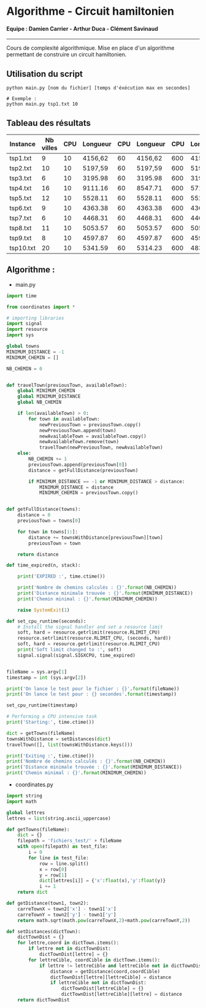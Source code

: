 # Algorithme - Circuit hamiltonien



#### Equipe : Damien Carrier - Arthur Duca - Clément Savinaud

---



Cours de complexité algorithmique.
Mise en place d'un algorithme permettant de construire un circuit hamiltonien.

## Utilisation du script
```text
python main.py [nom du fichier] [temps d'éxécution max en secondes]
```

```shell
# Exemple : 
python main.py tsp1.txt 10
```

## Tableau des résultats

| Instance  | Nb villes | CPU  | Longueur | CPU  | Longueur | CPU  | Longueur |
| --------- | --------- | ---- | -------- | ---- | -------- | ---- | -------- |
| tsp1.txt  | 9         | 10   | 4156,62  | 60   | 4156,62  | 600  | 4156,62  |
| tsp2.txt  | 10        | 10   | 5197,59  | 60   | 5197,59  | 600  | 5197,59  |
| tsp3.txt  | 6         | 10   | 3195.98  | 60   | 3195.98  | 600  | 3195.98  |
| tsp4.txt  | 16        | 10   | 9111.16  | 60   | 8547.71  | 600  | 5715.23  |
| tsp5.txt  | 12        | 10   | 5528.11  | 60   | 5528.11  | 600  | 5528.11  |
| tsp6.txt  | 9         | 10   | 4363.38  | 60   | 4363.38  | 600  | 4363.38  |
| tsp7.txt  | 6         | 10   | 4468.31  | 60   | 4468.31  | 600  | 4468.31  |
| tsp8.txt  | 11        | 10   | 5053.57  | 60   | 5053.57  | 600  | 5053.57  |
| tsp9.txt  | 8         | 10   | 4597.87  | 60   | 4597.87  | 600  | 4597.87  |
| tsp10.txt | 20        | 10   | 5341.59  | 60   | 5314.23  | 600  | 4833.70  |

## Algorithme :

* main.py
```python
import time

from coordinates import *

# importing libraries
import signal
import resource
import sys

global towns
MINIMUM_DISTANCE = -1
MINIMUM_CHEMIN = []

NB_CHEMIN = 0


def travelTown(previousTown, availableTown):
    global MINIMUM_CHEMIN
    global MINIMUM_DISTANCE
    global NB_CHEMIN

    if len(availableTown) > 0:
        for town in availableTown:
            newPreviousTown = previousTown.copy()
            newPreviousTown.append(town)
            newAvailableTown = availableTown.copy()
            newAvailableTown.remove(town)
            travelTown(newPreviousTown, newAvailableTown)
    else:
        NB_CHEMIN += 1
        previousTown.append(previousTown[0])
        distance = getFullDistance(previousTown)

        if MINIMUM_DISTANCE == -1 or MINIMUM_DISTANCE > distance:
            MINIMUM_DISTANCE = distance
            MINIMUM_CHEMIN = previousTown.copy()


def getFullDistance(towns):
    distance = 0
    previousTown = towns[0]

    for town in towns[1:]:
        distance += townsWithDistance[previousTown][town]
        previousTown = town

    return distance

def time_expired(n, stack):

    print('EXPIRED :', time.ctime())

    print('Nombre de chemins calculés : {}'.format(NB_CHEMIN))
    print('Distance minimale trouvée : {}'.format(MINIMUM_DISTANCE))
    print('Chemin minimal : {}'.format(MINIMUM_CHEMIN))

    raise SystemExit(1)

def set_cpu_runtime(seconds):
    # Install the signal handler and set a resource limit
    soft, hard = resource.getrlimit(resource.RLIMIT_CPU)
    resource.setrlimit(resource.RLIMIT_CPU, (seconds, hard))
    soft, hard = resource.getrlimit(resource.RLIMIT_CPU)
    print('Soft limit changed to :', soft)
    signal.signal(signal.SIGXCPU, time_expired)


fileName = sys.argv[1]
timestamp = int (sys.argv[2])

print('On lance le test pour le fichier : {}'.format(fileName))
print('On lance le test pour : {} secondes'.format(timestamp))

set_cpu_runtime(timestamp)

# Performing a CPU intensive task
print('Starting:', time.ctime())

dict = getTowns(fileName)
townsWithDistance = setDistances(dict)
travelTown([], list(townsWithDistance.keys()))

print('Exiting :', time.ctime())
print('Nombre de chemins calculés : {}'.format(NB_CHEMIN))
print('Distance minimale trouvée : {}'.format(MINIMUM_DISTANCE))
print('Chemin minimal : {}'.format(MINIMUM_CHEMIN))
```

* coordinates.py
```python
import string
import math

global lettres
lettres = list(string.ascii_uppercase)

def getTowns(fileName):
    dict = {}
    filepath = 'fichiers_test/' + fileName
    with open(filepath) as test_file:
        i = 0
        for line in test_file:
            row = line.split()
            x = row[0]
            y = row[1]
            dict[lettres[i]] = {'x':float(x),'y':float(y)}
            i += 1
    return dict

def getDistance(town1, town2):
    carreTownX = town2['x'] - town1['x']
    carreTownY = town2['y'] - town1['y']
    return math.sqrt(math.pow(carreTownX,2)+math.pow(carreTownY,2))

def setDistances(dictTown):
    dictTownDist = {}
    for lettre,coord in dictTown.items():
        if lettre not in dictTownDist:
            dictTownDist[lettre] = {}
        for lettreCible, coordCible in dictTown.items():
            if lettre != lettreCible and lettreCible not in dictTownDist[lettre]:
                distance = getDistance(coord,coordCible)
                dictTownDist[lettre][lettreCible] = distance
                if lettreCible not in dictTownDist:
                    dictTownDist[lettreCible] = {}
                    dictTownDist[lettreCible][lettre] = distance
    return dictTownDist
```